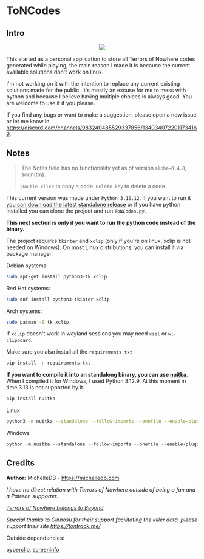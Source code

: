# ToNCodes

## Intro
<p align="center">
  <img src="https://github.com/user-attachments/assets/c09909b1-27c4-49af-93e1-97f4baea5367" />
</p>

This started as a personal application to store all Terrors of Nowhere codes generated while playing, the main reason I made it is because the current available solutions don't work on linux.

I'm not working on it with the intention to replace any current existing solutions made for the public. It's mostly an excuse for me to mess with python and because I believe having multiple choices is always good. You are welcome to use it if you please.

If you find any bugs or want to make a suggestion, please open a new issue or let me know in https://discord.com/channels/983240485529337856/1340340722011734169.

## Notes

> The Notes field has no functionality yet as of version `alpha-0.4.0`, soon(tm).
>
> `Double click` to copy a code. `Delete key` to delete a code.

This current version was made under `Python 3.10.12`. If you want to run it [you can download the latest standalone release](https://github.com/69MichelleDB/ToNCodes/releases/latest) or if you have python installed you can clone the project and run `ToNCodes.py`.

**This next section is only if you want to run the python code instead of the binary.**

The project requires `tkinter` and `xclip` (only if you're on linux, xclip is not needed on Windows). On most Linux distributions, you can install it via package manager. 

Debian systems:
```bash
sudo apt-get install python3-tk xclip
```

Red Hat systems:
```bash
sudo dnf install python3-tkinter xclip
```

Arch systems:
```bash
sudo pacman -S tk xclip
```

If `xclip` doesn't work in wayland sessions you may need `xsel` or `wl-clipboard`.


Make sure you also install all the `requirements.txt`

```bash
pip install -r requirements.txt
```

**If you want to compile it into an standalong binary, you can use [nuitka](https://nuitka.net/user-documentation/)**. When I compiled it for Windows, I used Python 3.12.9. At this moment in time 3.13 is not supported by it.

```bash
pip install nuitka
```

Linux 

```bash
python3 -m nuitka --standalone --follow-imports --onefile --enable-plugin=tk-inter ToNCodes.py
```

Windows

```powershell
python -m nuitka --standalone --follow-imports --onefile --enable-plugin=tk-inter --windows-console-mode=disable ToNCodes.py
```

## Credits

**Author:** MichelleDB - https://michelledb.com

*I have no direct relation with Terrors of Nowhere outside of being a fan and a Patreon supporter.*

*[Terrors of Nowhere belongs to Beyond](https://www.patreon.com/c/beyondVR)*

*Special thanks to Cinnosu for their support facilitating the killer data, please support their site https://tontrack.me/*

Outside dependencies:

[pyperclip](https://github.com/asweigart/pyperclip), [screeninfo](https://github.com/rr-/screeninfo)
